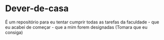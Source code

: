 # Dever-de-casa
É um repositório para eu tentar cumprir todas as tarefas  da faculdade - que eu acabei de começar - que a mim forem designadas (Tomara que eu consiga)
